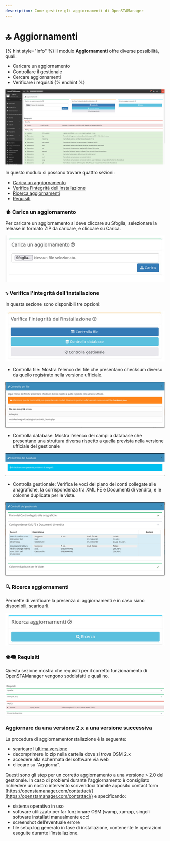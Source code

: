 ```yaml
---
description: Come gestire gli aggiornamenti di OpenSTAManager
---
```


# 🔝 Aggiornamenti

{% hint style="info" %}
Il modulo **Aggiornamenti** offre diverse possibilità, quali:

* Caricare un aggiornamento
* Controllare il gestionale
* Cercare aggiornamenti
* Verificare i requisiti
{% endhint %}

![](../../../.gitbook/assets/image.png)

In questo modulo si possono trovare quattro sezioni:

* [Carica un aggiornamento](aggiornamenti.md#carica-un-aggiornamento)
* [Verifica l'integrità dell'installazione](aggiornamenti.md#verifica-lintegrita-dellinstallazione)
* [Ricerca aggiornamenti](aggiornamenti.md#ricerca-aggiornamenti)
* [Requisiti](aggiornamenti.md#requisiti)

### ⬆️ Carica un aggiornamento

Per caricare un aggiornamento si deve cliccare su Sfoglia, selezionare la release in formato ZIP da caricare, e cliccare su Carica.

&#x20;                                                      <img src="../../../.gitbook/assets/image (460).png" alt="" data-size="original">

### ⤵️ Verifica l'integrità dell'installazione

In questa sezione sono disponibili tre opzioni:                                                     &#x20;

![](<../../../.gitbook/assets/image (63).png>)

* Controlla file: Mostra l'elenco dei file che presentano checksum diverso da quello registrato nella versione ufficiale.

![](<../../../.gitbook/assets/image (518).png>)

* Controlla database: Mostra l'elenco dei campi a database che presentano una struttura diversa rispetto a quella prevista nella versione ufficiale del gestionale

![](<../../../.gitbook/assets/image (49).png>)

* Controlla gestionale: Verifica le voci del piano dei conti collegate alle anagrafiche, la corrispondenza tra XML FE e Documenti di vendita, e le colonne duplicate per le viste.

![](<../../../.gitbook/assets/image (507).png>)

### 🔍 Ricerca aggiornamenti

Permette di verificare la presenza di aggiornamenti e in caso siano disponibili, scaricarli.

![](<../../../.gitbook/assets/image (520).png>)



### 👁️‍🗨️ Requisiti

Questa sezione mostra che requisiti per il corretto funzionamento di OpenSTAManager vengono soddisfatti e quali no.

![](<../../../.gitbook/assets/image (234).png>)

### Aggiornare da una versione 2.x a una versione successiva

La procedura di aggiornamentonstallazione è la seguente:

* scaricare l’[ultima versione](https://github.com/devcode-it/openstamanager/releases)
* decomprimere lo zip nella cartella dove si trova OSM 2.x
* accedere alla schermata del software via web
* cliccare su “Aggiorna”.

Questi sono gli step per un corretto aggiornamento a una versione > 2.0 del gestionale. In caso di problemi durante l'aggiornamento è consigliato richiedere un nostro intervento scrivendoci tramite apposito contact form [https://openstamanager.com/contattaci/](https://openstamanager.com/contattaci/) e specificando:

* sistema operativo in uso
* software utilizzato per far funzionare OSM (wamp, xampp, singoli software installati manualmente ecc)
* screenshot dell’eventuale errore
* file setup.log generato in fase di installazione, contenente le operazioni eseguite durante l’installazione.
